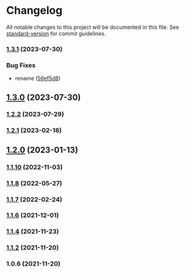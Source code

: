 # Changelog

All notable changes to this project will be documented in this file. See [standard-version](https://github.com/conventional-changelog/standard-version) for commit guidelines.

### [1.3.1](https://github.com/koatty/koatty_typeorm/compare/v1.3.0...v1.3.1) (2023-07-30)


### Bug Fixes

* rename ([56ef5d8](https://github.com/koatty/koatty_typeorm/commit/56ef5d83f9af83d1802c37188f50fd78f14385e2))

## [1.3.0](https://github.com/koatty/koatty_typeorm/compare/v1.2.2...v1.3.0) (2023-07-30)

### [1.2.2](https://github.com/koatty/koatty_typeorm/compare/v1.2.1...v1.2.2) (2023-07-29)

### [1.2.1](https://github.com/koatty/koatty_typeorm/compare/v1.2.0...v1.2.1) (2023-02-18)

## [1.2.0](https://github.com/koatty/koatty_typeorm/compare/v1.1.10...v1.2.0) (2023-01-13)

### [1.1.10](https://github.com/koatty/koatty_typeorm/compare/v1.1.8...v1.1.10) (2022-11-03)

### [1.1.8](https://github.com/koatty/koatty_typeorm/compare/v1.1.7...v1.1.8) (2022-05-27)

### [1.1.7](https://github.com/koatty/koatty_typeorm/compare/v1.1.6...v1.1.7) (2022-02-24)

### [1.1.6](https://github.com/koatty/koatty_typeorm/compare/v1.1.4...v1.1.6) (2021-12-01)

### [1.1.4](https://github.com/koatty/koatty_typeorm/compare/v1.1.2...v1.1.4) (2021-11-23)

### [1.1.2](https://github.com/koatty/koatty_typeorm/compare/v1.0.6...v1.1.2) (2021-11-20)

### 1.0.6 (2021-11-20)
